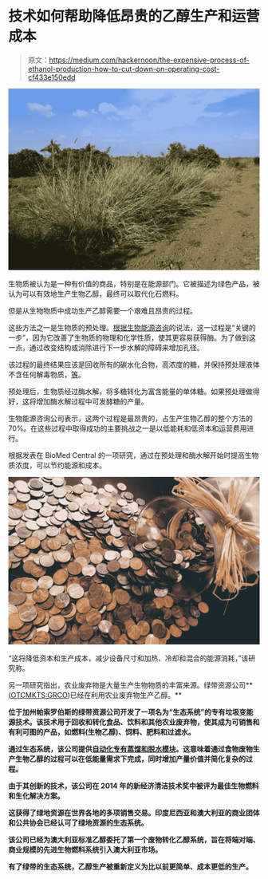 # 技术如何帮助降低昂贵的乙醇生产和运营成本

> 原文：<https://medium.com/hackernoon/the-expensive-process-of-ethanol-production-how-to-cut-down-on-operating-cost-cf433e150edd>

![](img/7712f2a1a6d4725faf006349e8167f20.png)

生物质被认为是一种有价值的商品，特别是在能源部门。它被描述为绿色产品，被认为可以有效地生产生物乙醇，最终可以取代化石燃料。

但是从生物物质中成功生产乙醇需要一个艰难且昂贵的过程。

这些方法之一是生物质的预处理。[根据生物能源咨询](https://www.bioenergyconsult.com/ethanol-production-via-biochemical-route/)的说法，这一过程是“关键的一步”，因为它改善了生物质的物理和化学性质，使其更容易获得酶。为了做到这一点，通过改变结构或消除进行下一步水解的障碍来增加孔径。

该过程的最终结果应该是回收所有的碳水化合物，高浓度的糖，并保持预处理液体不含任何解毒物质，[等](https://www.e-education.psu.edu/egee439/node/653)。

预处理后，生物质经过酶水解，将多糖转化为富含能量的单体糖。如果预处理做得好，这将增加酶水解过程中可发酵糖的产量。

生物能源咨询公司表示，这两个过程是最昂贵的，占生产生物乙醇的整个方法的 70%。在这些过程中取得成功的主要挑战之一是以低能耗和低资本和运营费用进行。

根据发表在 BioMed Central 的一项研究，通过在预处理和酶水解开始时提高生物质浓度，可以节约能源和成本。

![](img/98fe2bfe4915200228a68b5a86ba11bc.png)

“这将降低资本和生产成本，减少设备尺寸和加热、冷却和混合的能源消耗，”该研究称。

另一项研究指出，农业废弃物是大量生产生物物质的丰富来源。绿带资源公司**([OTCMKTS:GRCO](https://finance.google.com/finance?q=OTCMKTS%3AGRCO))已经在利用农业废弃物生产乙醇。**

**位于加州帕索罗伯斯的绿带资源公司开发了一项名为“生态系统”的专有垃圾变能源技术。该技术用于回收和转化食品、饮料和其他农业废弃物，使其成为可销售和有利可图的产品，如燃料(生物乙醇)、饲料、肥料和过滤水。**

**通过生态系统，该公司提供[自动化专有蒸馏和脱水模块](http://www.greenbeltresources.com/pdf/GRCO%20Summary%20Deck.pdf)。这意味着通过食物废物生产生物乙醇的过程可以在低能量需求下完成，同时增加产量价值并简化复杂的过程。**

**由于其创新的技术，该公司在 2014 年的新经济清洁技术奖中被评为最佳生物燃料和生化解决方案。**

**这获得了绿地资源在世界各地的多项销售交易。印度尼西亚和澳大利亚的商业团体和公共协会已经认可了绿地资源的生态系统。**

**该公司已经为澳大利亚标准乙醇委托了第一个废物转化乙醇系统，旨在将端对端、商业规模的先进生物燃料系统引入澳大利亚市场。**

**有了绿带的生态系统，乙醇生产被重新定义为比以前更简单、成本更低的生产。**